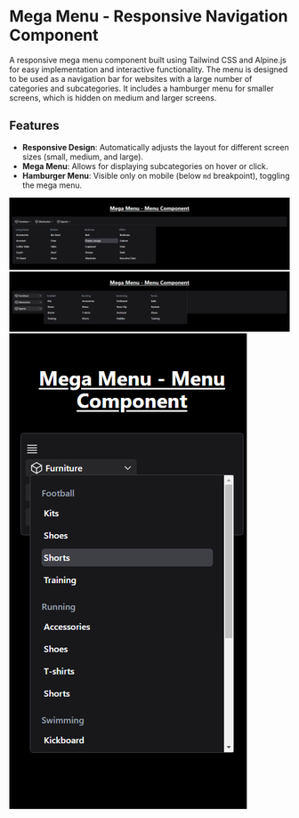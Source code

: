 # Mega Menu - Responsive Navigation Component

A responsive mega menu component built using Tailwind CSS and Alpine.js for easy implementation and interactive functionality. The menu is designed to be used as a navigation bar for websites with a large number of categories and subcategories. It includes a hamburger menu for smaller screens, which is hidden on medium and larger screens.

## Features

- **Responsive Design**: Automatically adjusts the layout for different screen sizes (small, medium, and large).
- **Mega Menu**: Allows for displaying subcategories on hover or click.
- **Hamburger Menu**: Visible only on mobile (below `md` breakpoint), toggling the mega menu.

![megamenu](media/megamenu.png)
![megamenu](media/vertical.png)
![megamenu](media/responsive.png)
